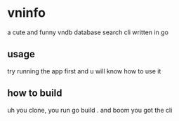 # vninfo

a cute and funny vndb database search cli written in go

## usage
try running the app first and u will know how to use it

## how to build
uh you clone, you run go build . and boom you got the cli
